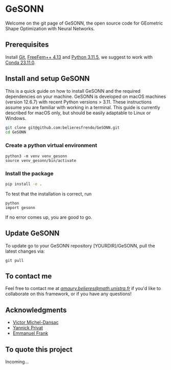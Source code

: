 # GeSONN

Welcome on the git page of GeSONN, the open source code for GEometric Shape Optimization with Neural Networks.

## Prerequisites

Install [Git](https://about.gitlab.com/free-trial/devsecops/?utm_medium=cpc&utm_source=google&utm_campaign=brand_rlsa__global_exact&utm_content=free-trial&utm_term=git%20lab&_bt=656315922370&_bk=git%20lab&_bm=e&_bn=g&_bg=148481441276&gclid=CjwKCAjw6p-oBhAYEiwAgg2PgsbJIxXSSXyydPb8B8HdSkynh4z99dIjYXLTUDxzlizGVpjN_ipAABoCvRwQAvD_BwE), [FreeFem++ 4.13](https://freefem.org/) and [Python 3.11.5](https://www.python.org/downloads/), we suggest to work with [Conda 23.11.0](https://www.anaconda.com/download/).

## Install and setup GeSONN

This is a quick guide on how to install GeSONN and the required dependencies on your machine. GeSONN is developed on macOS machines (version 12.6.7) with recent Python versions > 3.11. These instructions assume you are familiar with working in a terminal. This guide is currently described for macOS only, but should be easily adaptable to Linux or Windows.

```bash
git clone git@github.com:belieresfrendo/GeSONN.git
cd GeSONN
```

### Create a python virtual environment

```
python3 -m venv venv_gesonn
source venv_gesonn/bin/activate
```

### Install the package

```bash
pip install -e .
```

To test that the installation is correct, run
```
python
import gesonn
```
If no error comes up, you are good to go.

## Update GeSONN

To update go to your GeSONN repository [YOURDIR]/GeSONN, pull the latest changes via:
```
git pull
```

## To contact me

Feel free to contact me at *amaury.belieres@math.unistra.fr* if you'd like to collaborate on this framework, or if you have any questions!

## Acknowledgments

* [Victor Michel-Dansac](https://irma.math.unistra.fr/~micheldansac/)
* [Yannick Privat](https://yannick-privat.perso.math.cnrs.fr/)
* [Emmanuel Frank](https://irma.math.unistra.fr/~franck/)

## To quote this project

Incoming...

<!-- 

## Launch tests

```bash
pip install -e ".[test]"
pytest
```

## Generate documentation

```bash
pip install -e ".[doc]"
cd docs
env PYTORCH_JIT=0 make html
```

html docs are generated in \_build/html
 -->
